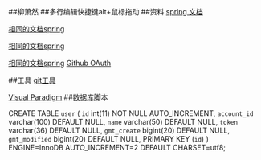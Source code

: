 ##柳萧然
##多行编辑快捷键alt+鼠标拖动
##资料
[spring 文档](https://spring.io/guides/)

[相同的文档spring](https://spring.io/guides/gs/serving-web-content/)

[相同的文档spring](https://spring.io/guides/gs/serving-web-content/)

[相同的文档spring](https://spring.io/guides/gs/serving-web-content/)
[Github OAuth](https://developer.github.com/apps/building-oauth-apps/creating-an-oauth-app/)

##工具
[git工具](https://git-scm.com/download)

[Visual Paradigm](https://www.visual-paradigm.com)
##数据库脚本

CREATE TABLE `user` (
  `id` int(11) NOT NULL AUTO_INCREMENT,
  `account_id` varchar(100) DEFAULT NULL,
  `name` varchar(50) DEFAULT NULL,
  `token` varchar(36) DEFAULT NULL,
  `gmt_create` bigint(20) DEFAULT NULL,
  `gmt_modified` bigint(20) DEFAULT NULL,
  PRIMARY KEY (`id`)
) ENGINE=InnoDB AUTO_INCREMENT=2 DEFAULT CHARSET=utf8;
